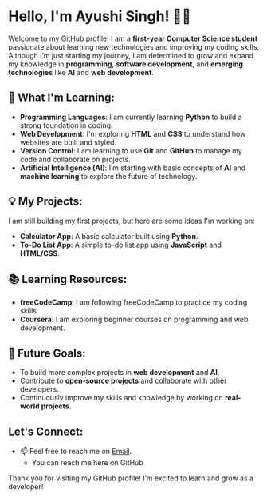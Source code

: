 # Hello, I'm Ayushi Singh! 👩‍💻

Welcome to my GitHub profile! I am a **first-year Computer Science student** passionate about learning new technologies and improving my coding skills. Although I’m just starting my journey, I am determined to grow and expand my knowledge in **programming**, **software development**, and **emerging technologies** like **AI** and **web development**.

## 🚀 What I'm Learning:
- **Programming Languages**: I am currently learning **Python** to build a strong foundation in coding.
- **Web Development**: I'm exploring **HTML** and **CSS** to understand how websites are built and styled.
- **Version Control**: I am learning to use **Git** and **GitHub** to manage my code and collaborate on projects.
- **Artificial Intelligence (AI)**: I’m starting with basic concepts of **AI** and **machine learning** to explore the future of technology.

## 💡 My Projects:
I am still building my first projects, but here are some ideas I'm working on:
- **Calculator App**: A basic calculator built using **Python**.
- **To-Do List App**: A simple to-do list app using **JavaScript** and **HTML/CSS**.

## 📚 Learning Resources:
- **freeCodeCamp**: I am following freeCodeCamp to practice my coding skills.
- **Coursera**: I am exploring beginner courses on programming and web development.
  
## 🌱 Future Goals:
- To build more complex projects in **web development** and **AI**.
- Contribute to **open-source projects** and collaborate with other developers.
- Continuously improve my skills and knowledge by working on **real-world projects**.

## Let's Connect:
- 📫 Feel free to reach me on [Email](ayushisingh99394@gmail.com).
  - You can reach me here on GitHub

Thank you for visiting my GitHub profile! I’m excited to learn and grow as a developer!


<!---
AyushiXplorer/AyushiXplorer is a ✨ special ✨ repository because its `README.md` (this file) appears on your GitHub profile.
You can click the Preview link to take a look at your changes.
--->
